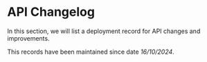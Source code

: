 # API Changelog

In this section, we will list a deployment record for API changes and improvements.

This records have been maintained since date *16/10/2024*.

<!-- - **[API (4.21.8 Back-office - 16/10/2024)](https://support.revo.works/en/articles/901?preview=1)** -->